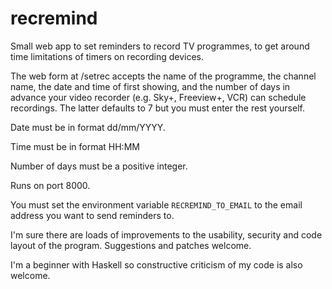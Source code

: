 recremind
=========

Small web app to set reminders to record TV programmes, to get around time limitations of timers on recording devices.

The web form at /setrec accepts the name of the programme, the channel name,
the date and time of first showing, and the number of days in advance your
video recorder (e.g. Sky+, Freeview+, VCR) can schedule recordings.  The latter defaults to 7 but you must enter the rest yourself.

Date must be in format dd/mm/YYYY.

Time must be in format HH:MM

Number of days must be a positive integer.

Runs on port 8000.

You must set the environment variable `RECREMIND_TO_EMAIL` to the email
address you want to send reminders to.

I'm sure there are loads of improvements to the usability, security and
code layout of the program.  Suggestions and patches welcome.

I'm a beginner with Haskell so constructive criticism of my code is also
welcome.

